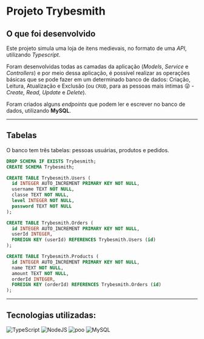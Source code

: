 # Projeto Trybesmith

## O que foi desenvolvido

  Este projeto simula uma loja de itens medievais, no formato de uma _API_, utilizando _Typescript_.
  
  Foram desenvolvidas todas as camadas da aplicação (_Models_, _Service_ e _Controllers_) e por meio dessa aplicação, é possível realizar as operações básicas que se pode fazer em um determinado banco de dados:
  Criação, Leitura, Atualização e Exclusão (ou `CRUD`, para as pessoas mais íntimas 😜 - _Create, Read, Update_ e _Delete_).

  Foram criados alguns _endpoints_ que podem ler e escrever no banco de dados, utilizando **MySQL**.

  ---

## Tabelas

  O banco tem três tabelas: pessoas usuárias, produtos e pedidos.

  ```sql
  DROP SCHEMA IF EXISTS Trybesmith;
  CREATE SCHEMA Trybesmith;

  CREATE TABLE Trybesmith.Users (
    id INTEGER AUTO_INCREMENT PRIMARY KEY NOT NULL,
    username TEXT NOT NULL,
    classe TEXT NOT NULL,
    level INTEGER NOT NULL,
    password TEXT NOT NULL
  );

  CREATE TABLE Trybesmith.Orders (
    id INTEGER AUTO_INCREMENT PRIMARY KEY NOT NULL,
    userId INTEGER,
    FOREIGN KEY (userId) REFERENCES Trybesmith.Users (id)
  );

  CREATE TABLE Trybesmith.Products (
    id INTEGER AUTO_INCREMENT PRIMARY KEY NOT NULL,
    name TEXT NOT NULL,
    amount TEXT NOT NULL,
    orderId INTEGER,
    FOREIGN KEY (orderId) REFERENCES Trybesmith.Orders (id)
  );
  ```

---

## Tecnologias utilizadas: 

![TypeScript](https://img.shields.io/badge/typescript-%23007ACC.svg?style=for-the-badge&logo=typescript&logoColor=white)
![NodeJS](https://img.shields.io/badge/node.js-6DA55F?style=for-the-badge&logo=node.js&logoColor=white)
![poo](https://img.shields.io/badge/-POO-orange?style=for-the-badge&logo=poo&logoColor=white)
![MySQL](https://img.shields.io/badge/mysql-%2300f.svg?style=for-the-badge&logo=mysql&logoColor=white)

